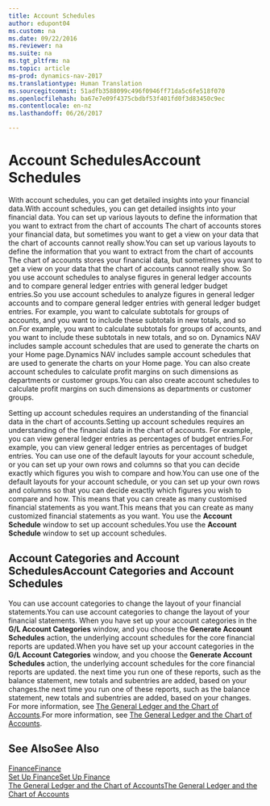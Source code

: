 ```yaml
---
title: Account Schedules
author: edupont04
ms.custom: na
ms.date: 09/22/2016
ms.reviewer: na
ms.suite: na
ms.tgt_pltfrm: na
ms.topic: article
ms-prod: dynamics-nav-2017
ms.translationtype: Human Translation
ms.sourcegitcommit: 51adfb3588099c496f0946ff71da5c6fe518f070
ms.openlocfilehash: ba67e7e09f4375cbdbf53f401fd0f3d83450c9ec
ms.contentlocale: en-nz
ms.lasthandoff: 06/26/2017

---
```


# <a name="account-schedules"></a><span data-ttu-id="6b075-102">Account Schedules</span><span class="sxs-lookup"><span data-stu-id="6b075-102">Account Schedules</span></span>
<span data-ttu-id="6b075-103">With account schedules, you can get detailed insights into your financial data.</span><span class="sxs-lookup"><span data-stu-id="6b075-103">With account schedules, you can get detailed insights into your financial data.</span></span> <span data-ttu-id="6b075-104">You can set up various layouts to define the information that you want to extract from the chart of accounts The chart of accounts stores your financial data, but sometimes you want to get a view on your data that the chart of accounts cannot really show.</span><span class="sxs-lookup"><span data-stu-id="6b075-104">You can set up various layouts to define the information that you want to extract from the chart of accounts The chart of accounts stores your financial data, but sometimes you want to get a view on your data that the chart of accounts cannot really show.</span></span> <span data-ttu-id="6b075-105">So you use account schedules to analyse figures in general ledger accounts and to compare general ledger entries with general ledger budget entries.</span><span class="sxs-lookup"><span data-stu-id="6b075-105">So you use account schedules to analyze figures in general ledger accounts and to compare general ledger entries with general ledger budget entries.</span></span>
<span data-ttu-id="6b075-106">For example, you want to calculate subtotals for groups of accounts, and you want to include these subtotals in new totals, and so on.</span><span class="sxs-lookup"><span data-stu-id="6b075-106">For example, you want to calculate subtotals for groups of accounts, and you want to include these subtotals in new totals, and so on.</span></span>
<span data-ttu-id="6b075-107">Dynamics NAV includes sample account schedules that are used to generate the charts on your Home page.</span><span class="sxs-lookup"><span data-stu-id="6b075-107">Dynamics NAV includes sample account schedules that are used to generate the charts on your Home page.</span></span> <span data-ttu-id="6b075-108">You can also create account schedules to calculate profit margins on such dimensions as departments or customer groups.</span><span class="sxs-lookup"><span data-stu-id="6b075-108">You can also create account schedules to calculate profit margins on such dimensions as departments or customer groups.</span></span>  

<span data-ttu-id="6b075-109">Setting up account schedules requires an understanding of the financial data in the chart of accounts.</span><span class="sxs-lookup"><span data-stu-id="6b075-109">Setting up account schedules requires an understanding of the financial data in the chart of accounts.</span></span>
<span data-ttu-id="6b075-110">For example, you can view general ledger entries as percentages of budget entries.</span><span class="sxs-lookup"><span data-stu-id="6b075-110">For example, you can view general ledger entries as percentages of budget entries.</span></span>
<span data-ttu-id="6b075-111">You can use one of the default layouts for your account schedule, or you can set up your own rows and columns so that you can decide exactly which figures you wish to compare and how.</span><span class="sxs-lookup"><span data-stu-id="6b075-111">You can use one of the default layouts for your account schedule, or you can set up your own rows and columns so that you can decide exactly which figures you wish to compare and how.</span></span>
<span data-ttu-id="6b075-112">This means that you can create as many customised financial statements as you want.</span><span class="sxs-lookup"><span data-stu-id="6b075-112">This means that you can create as many customized financial statements as you want.</span></span> <span data-ttu-id="6b075-113">You use the **Account Schedule** window to set up account schedules.</span><span class="sxs-lookup"><span data-stu-id="6b075-113">You use the **Account Schedule** window to set up account schedules.</span></span>  

## <a name="account-categories-and-account-schedules"></a><span data-ttu-id="6b075-114">Account Categories and Account Schedules</span><span class="sxs-lookup"><span data-stu-id="6b075-114">Account Categories and Account Schedules</span></span>
<span data-ttu-id="6b075-115">You can use account categories to change the layout of your financial statements.</span><span class="sxs-lookup"><span data-stu-id="6b075-115">You can use account categories to change the layout of your financial statements.</span></span> <span data-ttu-id="6b075-116">When you have set up your account categories in the **G/L Account Categories** window, and you choose the **Generate Account Schedules** action, the underlying account schedules for the core financial reports are updated.</span><span class="sxs-lookup"><span data-stu-id="6b075-116">When you have set up your account categories in the **G/L Account Categories** window, and you choose the **Generate Account Schedules** action, the underlying account schedules for the core financial reports are updated.</span></span> <span data-ttu-id="6b075-117">the next time you run one of these reports, such as the balance statement, new totals and subentries are added, based on your changes.</span><span class="sxs-lookup"><span data-stu-id="6b075-117">the next time you run one of these reports, such as the balance statement, new totals and subentries are added, based on your changes.</span></span> <span data-ttu-id="6b075-118">For more information, see [The General Ledger and the Chart of Accounts](finance-setup-general-ledger.md).</span><span class="sxs-lookup"><span data-stu-id="6b075-118">For more information, see [The General Ledger and the Chart of Accounts](finance-setup-general-ledger.md).</span></span>    
## <a name="see-also"></a><span data-ttu-id="6b075-119">See Also</span><span class="sxs-lookup"><span data-stu-id="6b075-119">See Also</span></span>
[<span data-ttu-id="6b075-120">Finance</span><span class="sxs-lookup"><span data-stu-id="6b075-120">Finance</span></span>](finance-setup.md)  
[<span data-ttu-id="6b075-121">Set Up Finance</span><span class="sxs-lookup"><span data-stu-id="6b075-121">Set Up Finance</span></span>](finance-setup-setup-finance-setup.md)  
[<span data-ttu-id="6b075-122">The General Ledger and the Chart of Accounts</span><span class="sxs-lookup"><span data-stu-id="6b075-122">The General Ledger and the Chart of Accounts</span></span>](finance-setup-general-ledger.md)  

